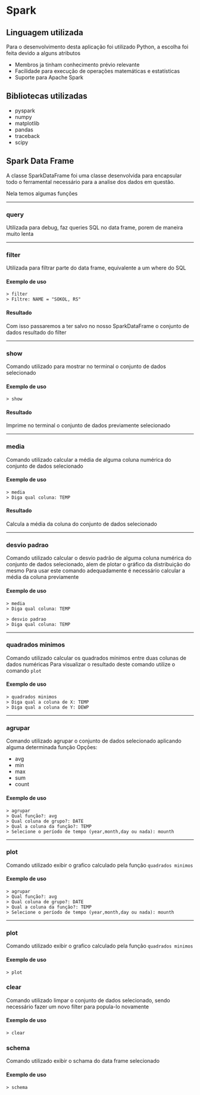 # Spark

## Linguagem utilizada
Para o desenvolvimento desta aplicação foi utilizado Python, a escolha foi feita devido a alguns atributos
- Membros ja tinham conhecimento prévio relevante
- Facilidade para execução de operações matemáticas e estatísticas
- Suporte para Apache Spark

## Bibliotecas utilizadas
- pyspark
- numpy
- matplotlib
- pandas
- traceback
- scipy

## Spark Data Frame
A classe SparkDataFrame foi uma classe desenvolvida para encapsular todo o ferramental necessário para a analise dos dados em questão.

Nela temos algumas funções

---

### query
Utilizada para debug, faz queries SQL no data frame, porem de maneira muito lenta

---

### filter
Utilizada para filtrar parte do data frame, equivalente a um where do SQL

#### Exemplo de uso
```
> filter
> Filtre: NAME = "SOKOL, RS"
```

#### Resultado
Com isso passaremos a ter salvo no nosso SparkDataFrame o conjunto de dados resultado do filter

---

### show
Comando utilizado para mostrar no terminal o conjunto de dados selecionado

#### Exemplo de uso
```
> show
```

#### Resultado
Imprime no terminal o conjunto de dados previamente selecionado

---

### media
Comando utilizado calcular a média de alguma coluna numérica do conjunto de dados selecionado

#### Exemplo de uso
```
> media
> Diga qual coluna: TEMP
```

#### Resultado
Calcula a média da coluna do conjunto de dados selecionado

---

### desvio padrao
Comando utilizado calcular o desvio padrão de alguma coluna numérica do conjunto de dados selecionado, alem de plotar o gráfico da distribuição do mesmo
Para usar este comando adequadamente é necessário calcular a média da coluna previamente

#### Exemplo de uso
```
> media
> Diga qual coluna: TEMP

> desvio padrao
> Diga qual coluna: TEMP
```

---

### quadrados minimos
Comando utilizado calcular os quadrados mínimos entre duas colunas de dados numéricas
Para visualizar o resultado deste comando utilize o comando `plot`

#### Exemplo de uso
```
> quadrados minimos
> Diga qual a coluna de X: TEMP
> Diga qual a coluna de Y: DEWP
```

---

### agrupar
Comando utilizado agrupar o conjunto de dados selecionado aplicando alguma determinada função
Opções:
- avg
- min
- max
- sum
- count

#### Exemplo de uso
```
> agrupar
> Qual função?: avg
> Qual coluna de grupo?: DATE
> Qual a coluna da função?: TEMP
> Selecione o período de tempo (year,month,day ou nada): mounth
```

---

### plot
Comando utilizado exibir o grafico calculado pela função `quadrados minimos`

#### Exemplo de uso
```
> agrupar
> Qual função?: avg
> Qual coluna de grupo?: DATE
> Qual a coluna da função?: TEMP
> Selecione o período de tempo (year,month,day ou nada): mounth
```

---

### plot
Comando utilizado exibir o grafico calculado pela função `quadrados minimos`

#### Exemplo de uso
```
> plot
```

### clear
Comando utilizado limpar o conjunto de dados selecionado, sendo necessário fazer um novo filter para popula-lo novamente

#### Exemplo de uso
```
> clear
```

### schema
Comando utilizado exibir o schama do data frame selecionado

#### Exemplo de uso
```
> schema
```
